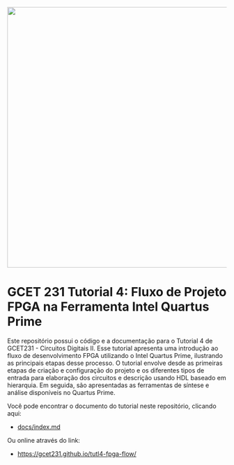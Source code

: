 <p align="center"><img src="https://i.loli.net/2021/04/24/IJfWhy4qZLFmBrz.jpg" width="600"/></p>

# GCET 231 Tutorial 4: Fluxo de Projeto FPGA na Ferramenta Intel Quartus Prime

Este repositório possui o código e a documentação para o Tutorial 4 de GCET231 - Circuitos Digitais II. Esse tutorial apresenta uma introdução ao fluxo de desenvolvimento FPGA utilizando o Intel Quartus Prime, ilustrando as principais etapas desse processo. O tutorial envolve desde as primeiras etapas de criação e configuração do projeto e os diferentes tipos de entrada para elaboração dos circuitos e descrição usando HDL baseado em hierarquia. Em seguida, são apresentadas as ferramentas de síntese e análise disponíveis no Quartus Prime.

Você pode encontrar o documento do tutorial neste repositório, clicando aqui:

- [docs/index.md](docs/index.md)

Ou online através do link:

- https://gcet231.github.io/tutl4-fpga-flow/
